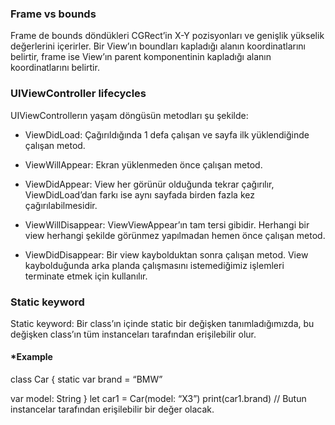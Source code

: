 ### Frame vs bounds
Frame de bounds döndükleri CGRect’in X-Y pozisyonları ve genişlik yükselik değerlerini içerirler. Bir View’ın boundları kapladığı alanın koordinatlarını belirtir, frame ise View’ın parent komponentinin kapladığı alanın koordinatlarını belirtir.

### UIViewController lifecycles

UIViewControllerın yaşam döngüsün metodları şu şekilde:

* ViewDidLoad: Çağırıldığında 1 defa çalışan ve sayfa ilk yüklendiğinde çalışan metod.

* ViewWillAppear: Ekran yüklenmeden önce çalışan metod.

* ViewDidAppear: View her görünür olduğunda tekrar çağırılır, ViewDidLoad’dan farkı ise aynı sayfada birden fazla kez çağırılabilmesidir.

* ViewWillDisappear: ViewViewAppear’ın tam tersi gibidir. Herhangi bir view herhangi şekilde görünmez yapılmadan hemen önce çalışan metod. 

* ViewDidDisappear: Bir view kaybolduktan sonra çalışan metod. View kaybolduğunda arka planda çalışmasını istemediğimiz işlemleri terminate etmek için kullanılır. 

### Static keyword

Static keyword: Bir class’ın içinde static bir değişken tanımladığımızda, bu değişken class’ın tüm instanceları tarafından erişilebilir olur. 

#### *Example

class Car {
static var brand = “BMW”

var model: String
}
let car1 = Car(model: “X3”)
print(car1.brand) // Butun instancelar tarafından erişilebilir bir değer olacak. 

